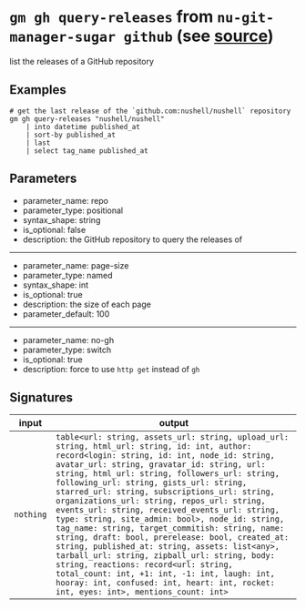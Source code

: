 # `gm gh query-releases` from `nu-git-manager-sugar github` (see [source](https://github.com/amtoine/nu-git-manager/blob/main/pkgs/nu-git-manager-sugar/nu-git-manager-sugar/github.nu#L188))
list the releases of a GitHub repository

## Examples
```nushell
# get the last release of the `github.com:nushell/nushell` repository
gm gh query-releases "nushell/nushell"
    | into datetime published_at
    | sort-by published_at
    | last
    | select tag_name published_at
```

## Parameters
- parameter_name: repo
- parameter_type: positional
- syntax_shape: string
- is_optional: false
- description: the GitHub repository to query the releases of
---
- parameter_name: page-size
- parameter_type: named
- syntax_shape: int
- is_optional: true
- description: the size of each page
- parameter_default: 100
---
- parameter_name: no-gh
- parameter_type: switch
- is_optional: true
- description: force to use `http get` instead of `gh`

## Signatures
| input     | output                                                                                                                                                                                                                                                                                                                                                                                                                                                                                                                                                                                                                                                                                                                                                                                                                                                                       |
| --------- | ---------------------------------------------------------------------------------------------------------------------------------------------------------------------------------------------------------------------------------------------------------------------------------------------------------------------------------------------------------------------------------------------------------------------------------------------------------------------------------------------------------------------------------------------------------------------------------------------------------------------------------------------------------------------------------------------------------------------------------------------------------------------------------------------------------------------------------------------------------------------------- |
| `nothing` | `table<url: string, assets_url: string, upload_url: string, html_url: string, id: int, author: record<login: string, id: int, node_id: string, avatar_url: string, gravatar_id: string, url: string, html_url: string, followers_url: string, following_url: string, gists_url: string, starred_url: string, subscriptions_url: string, organizations_url: string, repos_url: string, events_url: string, received_events_url: string, type: string, site_admin: bool>, node_id: string, tag_name: string, target_commitish: string, name: string, draft: bool, prerelease: bool, created_at: string, published_at: string, assets: list<any>, tarball_url: string, zipball_url: string, body: string, reactions: record<url: string, total_count: int, +1: int, -1: int, laugh: int, hooray: int, confused: int, heart: int, rocket: int, eyes: int>, mentions_count: int>` |
